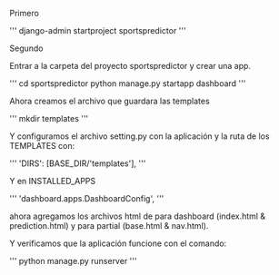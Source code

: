 Primero

'''
django-admin startproject sportspredictor
'''

Segundo

Entrar a la carpeta del proyecto sportspredictor y crear una app.

'''
cd sportspredictor
python manage.py startapp dashboard
'''

Ahora creamos el archivo que guardara las templates

'''
mkdir templates
'''

Y configuramos el archivo setting.py con la aplicación y la ruta de los TEMPLATES con:

'''
'DIRS': [BASE_DIR/'templates'],
'''

Y en INSTALLED_APPS

'''
'dashboard.apps.DashboardConfig',
'''

ahora agregamos los archivos html de para dashboard (index.html & prediction.html) y para partial (base.html & nav.html).


Y verificamos que la aplicación funcione con el comando:

'''
python manage.py runserver
'''

